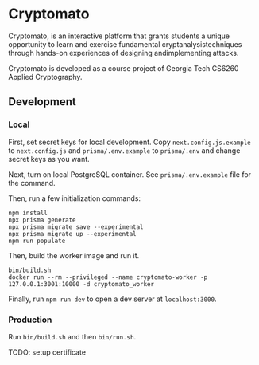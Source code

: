 # Cryptomato

Cryptomato, is an interactive platform that grants students a unique opportunity
to learn and exercise fundamental cryptanalysistechniques through hands-on experiences
of designing andimplementing attacks.

Cryptomato is developed as a course project of Georgia Tech CS6260 Applied Cryptography.

## Development

### Local

First, set secret keys for local development.
Copy `next.config.js.example` to `next.config.js` and `prisma/.env.example` to `prisma/.env`
and change secret keys as you want.

Next, turn on local PostgreSQL container.
See `prisma/.env.example` file for the command.

Then, run a few initialization commands:

```shell
npm install
npx prisma generate
npx prisma migrate save --experimental
npx prisma migrate up --experimental
npm run populate
```

Then, build the worker image and run it.

```shell
bin/build.sh
docker run --rm --privileged --name cryptomato-worker -p 127.0.0.1:3001:10000 -d cryptomato_worker
```

Finally, run `npm run dev` to open a dev server at `localhost:3000`.

### Production

Run `bin/build.sh` and then `bin/run.sh`.

TODO: setup certificate
